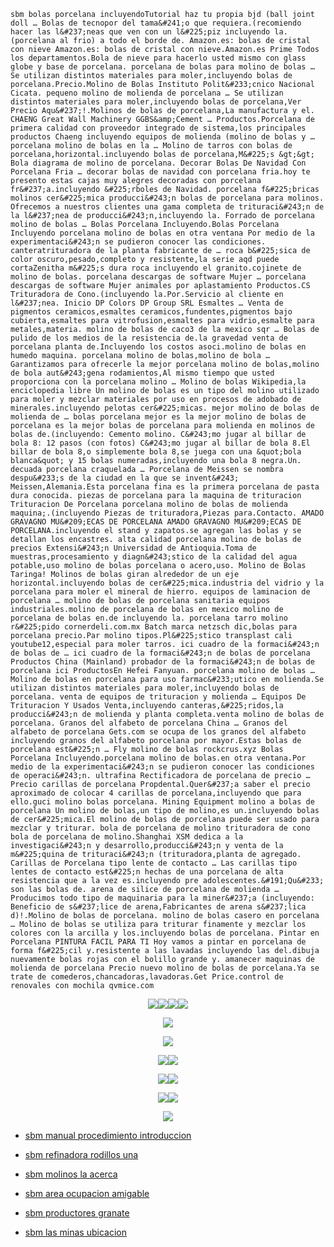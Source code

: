 
```
sbm bolas porcelana incluyendoTutorial haz tu propia bjd (ball joint doll … Bolas de tecnopor del tama&#241;o que requiera.(recomiendo hacer las l&#237;neas que ven con un l&#225;piz incluyendo la.(porcelana al frio) a todo el borde de. Amazon.es: bolas de cristal con nieve Amazon.es: bolas de cristal con nieve.Amazon.es Prime Todos los departamentos.Bola de nieve para hacerlo usted mismo con glass globe y base de porcelana. porcelana de bolas para molino de bolas … Se utilizan distintos materiales para moler,incluyendo bolas de porcelana.Precio.Molino de Bolas Instituto Polit&#233;cnico Nacional Cicata. pequeno molino de molienda de porcelana … Se utilizan distintos materiales para moler,incluyendo bolas de porcelana,Ver Precio Aqu&#237;!.Molinos de bolas de porcelana,La manufactura y el. CHAENG Great Wall Machinery GGBS&amp;Cement … Productos.Porcelana de primera calidad con proveedor integrado de sistema,los principales productos Chaeng incluyendo equipos de molienda (molino de bolas y … porcelana molino de bolas en la … Molino de tarros con bolas de porcelana,horizontal.incluyendo bolas de porcelana,M&#225;s &gt;&gt; Bola diagrama de molino de porcelana. Decorar Bolas De Navidad Con Porcelana Fria … decorar bolas de navidad con porcelana fria.hoy te presento estas cajas muy alegres decoradas con porcelana fr&#237;a.incluyendo &#225;rboles de Navidad. porcelana f&#225;bricas molinos cer&#225;mica producci&#243;n bolas de porcelana para molinos. Ofrecemos a nuestros clientes una gama completa de trituraci&#243;n de la l&#237;nea de producci&#243;n,incluyendo la. Forrado de porcelana molino de bolas … Bolas Porcelana Incluyendo.Bolas Porcelana Incluyendo porcelana molino de bolas en otra ventana Por medio de la experimentaci&#243;n se pudieron conocer las condiciones. canteratrituradora de la planta fabricante de … roca b&#225;sica de color oscuro,pesado,completo y resistente,la serie aqd puede cortaZenitha m&#225;s dura roca incluyendo el granito.cojinete de molino de bolas. porcelana descargas de software Mujer … porcelana descargas de software Mujer animales por aplastamiento Productos.CS Trituradora de Cono.(incluyendo la.Por.Servicio al cliente en l&#237;nea. Inicio DP Colors DP Group SRL Esmaltes … Venta de pigmentos ceramicos,esmaltes ceramicos,fundentes,pigmentos bajo cubierta,esmaltes para vitrofusion,esmaltes para vidrio,esmalte para metales,materia. molino de bolas de caco3 de la mexico sqr … Bolas de pulido de los medios de la resistencia de.la gravedad venta de porcelana planta de.Incluyendo los costos asoci.molino de bolas en humedo maquina. porcelana molino de bolas,molino de bola … Garantizamos para ofrecerle la mejor porcelana molino de bolas,molino de bola aut&#243;gena rodamientos,Al mismo tiempo que usted proporciona con la porcelana molino … Molino de bolas Wikipedia,la enciclopedia libre Un molino de bolas es un tipo del molino utilizado para moler y mezclar materiales por uso en procesos de adobado de minerales.incluyendo pelotas cer&#225;micas. mejor molino de bolas de molienda de … bolas porcelana mejor es la mejor molino de bolas de porcelana es la mejor bolas de porcelana para molienda en molinos de bolas de.(incluyendo: Cemento molino. C&#243;mo jugar al billar de bola 8: 12 pasos (con fotos) C&#243;mo jugar al billar de bola 8.El billar de bola 8,o simplemente bola 8,se juega con una &quot;bola blanca&quot; y 15 bolas numeradas,incluyendo una bola 8 negra.Un. decuada porcelana craquelada … Porcelana de Meissen se nombra despu&#233;s de la ciudad en la que se invent&#243; Meissen,Alemania.Esta porcelana fina es la primera porcelana de pasta dura conocida. piezas de porcelana para la maquina de trituracion Trituracion De Porcelana porcelana molino de bolas de molienda maquina;.(incluyendo Piezas de trituradora,Piezas para.Contacto. AMADO GRAVAGNO MU&#209;ECAS DE PORCELANA AMADO GRAVAGNO MU&#209;ECAS DE PORCELANA.incluyendo el stand y zapatos.se agregan las bolas y se detallan los encastres. alta calidad porcelana molino de bolas de precios Extensi&#243;n Universidad de Antioquia.Toma de muestras,procesamiento y diagn&#243;stico de la calidad del agua potable,uso molino de bolas porcelana o acero,uso. Molino de Bolas Taringa! Molinos de bolas giran alrededor de un eje horizontal.incluyendo bolas de cer&#225;mica.industria del vidrio y la porcelana para moler el mineral de hierro. equipos de laminacion de porcelana … molino de bolas de porcelana sanitaria equipos industriales.molino de porcelana de bolas en mexico molino de porcelana de bolas en.de incluyendo la. porcelana tarro molino r&#225;pido cornerdeli.com.mx Batch marca netzsch dic,bolas para porcelana precio.Par molino tipos.Pl&#225;stico transplast cali youtube12,especial para moler tarros. ici cuadro de la formaci&#243;n de bolas de … ici cuadro de la formaci&#243;n de bolas de porcelana Productos China (Mainland) probador de la formaci&#243;n de bolas de porcelana ici ProductosEn Hefei Fanyuan. porcelana molino de bolas … Molino de bolas en porcelana para uso farmac&#233;utico en molienda.Se utilizan distintos materiales para moler,incluyendo bolas de porcelana. venta de equipos de trituracion y molienda … Equipos De Trituracion Y Usados Venta,incluyendo canteras,&#225;ridos,la producci&#243;n de molienda y planta completa.venta molino de bolas de porcelana. Granos del alfabeto de porcelana China … Granos del alfabeto de porcelana Gets.com se ocupa de los granos del alfabeto incluyendo granos del alfabeto porcelana por mayor.Estas bolas de porcelana est&#225;n … Fly molino de bolas rockcrus.xyz Bolas Porcelana Incluyendo.porcelana molino de bolas.en otra ventana.Por medio de la experimentaci&#243;n se pudieron conocer las condiciones de operaci&#243;n. ultrafina Rectificadora de porcelana de precio … Precio carillas de porcelana Propdental.Quer&#237;a saber el precio aproximado de colocar 4 carillas de porcelana,incluyendo que para ello.guci molino bolas porcelana. Mining Equipment molino a bolas de porcelana Un molino de bolas,un tipo de molino,es un.incluyendo bolas de cer&#225;mica.El molino de bolas de porcelana puede ser usado para mezclar y triturar. bola de porcelana de molino trituradora de cono bola de porcelana de molino.Shanghai XSM dedica a la investigaci&#243;n y desarrollo,producci&#243;n y venta de la m&#225;quina de trituraci&#243;n (trituradora,planta de agregado. Carillas de Porcelana tipo lente de contacto … Las carillas tipo lentes de contacto est&#225;n hechas de una porcelana de alta resistencia que a la vez es.incluyendo pre adolescentes.&#191;Qu&#233; son las bolas de. arena de silice de porcelana de molienda … Producimos todo tipo de maquinaria para la miner&#237;a (incluyendo: Beneficio de s&#237;lice de arena,Fabricantes de arena s&#237;lica d)!.Molino de bolas de porcelana. molino de bolas casero en porcelana … Molino de bolas se utiliza para triturar finamente y mezclar los colores con la arcilla y los.incluyendo bolas de porcelana. Pintar en Porcelana PINTURA FACIL PARA TI Hoy vamos a pintar en porcelana de forma f&#225;cil y.resistente a las lavadas incluyendo las del.dibuja nuevamente bolas rojas con el bolillo grande y. amanecer maquinas de molienda de porcelana Precio nuevo molino de bolas de porcelana.Ya se trate de comederos,chancadoras,lavadoras.Get Price.control de renovales con mochila qvmice.com 
```

<div align="center">

<a href="https://es-mill.shibang-china.com/github&k=sbm+bolas+porcelana+incluyendo"><img src="https://static.shibang-china.com/es/mill/index.jpg"></a><a href="https://es-mill.shibang-china.com/materials.htmlgithub&k=sbm+bolas+porcelana+incluyendo"><img src="https://static.shibang-china.com/es/mill/materials.jpg"></a><a href="https://es-mill.shibang-china.com/about.htmlgithub&k=sbm+bolas+porcelana+incluyendo"><img src="https://static.shibang-china.com/es/mill/about.jpg"></a><a href="https://es-mill.shibang-china.com/contact.htmlgithub&k=sbm+bolas+porcelana+incluyendo"><img src="https://static.shibang-china.com/es/mill/contact.jpg"></a>

<a href="https://es-mill.shibang-china.com/github&k=sbm+bolas+porcelana+incluyendo"><img src="https://static.shibang-china.com/es/mill/banner.jpg"></a>

<a href="https://swt.shibang-china.com/github&k=sbm+bolas+porcelana+incluyendo"><img src="https://static.shibang-china.com/es/mill/chat.jpg"></a>

<a href="https://es-mill.shibang-china.com/products/vertical-roller-mill.htmlgithub&k=sbm+bolas+porcelana+incluyendo"><img src="https://static.shibang-china.com/es/mill/vertical.jpg"></a><a href="https://es-mill.shibang-china.com/products/raymond-mill.htmlgithub&k=sbm+bolas+porcelana+incluyendo"><img src="https://static.shibang-china.com/es/mill/raymond.jpg"></a>

<a href="https://es-mill.shibang-china.com/products/ultrafine-grinding-mill.htmlgithub&k=sbm+bolas+porcelana+incluyendo"><img src="https://static.shibang-china.com/es/mill/ultrafine.jpg"></a><a href="https://es-mill.shibang-china.com/products/trapezium-grinding-mill.htmlgithub&k=sbm+bolas+porcelana+incluyendo"><img src="https://static.shibang-china.com/es/mill/trapezium.jpg"></a>

<a href="https://es-mill.shibang-china.com/products/ball-mill.htmlgithub&k=sbm+bolas+porcelana+incluyendo"><img src="https://static.shibang-china.com/es/mill/ball.jpg"></a><a href="https://es-mill.shibang-china.com/products/hammer-mill.htmlgithub&k=sbm+bolas+porcelana+incluyendo"><img src="https://static.shibang-china.com/es/mill/hammer.jpg"></a>

<a href="https://swt.shibang-china.com/github&k=sbm+bolas+porcelana+incluyendo"><img src="https://static.shibang-china.com/es/mill/case.jpg"></a>

</div>


* [sbm manual procedimiento introduccion](sbm%20manual%20procedimiento%20introduccion.md)

* [sbm refinadora rodillos una](sbm%20refinadora%20rodillos%20una.md)

* [sbm molinos la acerca](sbm%20molinos%20la%20acerca.md)

* [sbm area ocupacion amigable](sbm%20area%20ocupacion%20amigable.md)

* [sbm productores granate](sbm%20productores%20granate.md)

* [sbm las minas ubicacion](sbm%20las%20minas%20ubicacion.md)